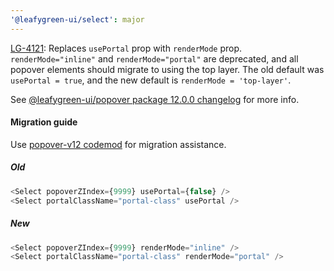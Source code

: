 ```yaml
---
'@leafygreen-ui/select': major
---
```


[LG-4121](https://jira.mongodb.org/browse/LG-4121): Replaces `usePortal` prop with `renderMode` prop. `renderMode="inline"` and `renderMode="portal"` are deprecated, and all popover elements should migrate to using the top layer. The old default was `usePortal = true`, and the new default is `renderMode = 'top-layer'`. 

See [@leafygreen-ui/popover package 12.0.0 changelog](https://github.com/mongodb/leafygreen-ui/blob/main/packages/popover/CHANGELOG.md#1200) for more info.

#### Migration guide

Use [popover-v12 codemod](https://github.com/mongodb/leafygreen-ui/tree/main/tools/codemods#popover-v12) for migration assistance.

##### Old
```js
<Select popoverZIndex={9999} usePortal={false} />
<Select portalClassName="portal-class" usePortal />
```

##### New
```js
<Select popoverZIndex={9999} renderMode="inline" />
<Select portalClassName="portal-class" renderMode="portal" />
```

